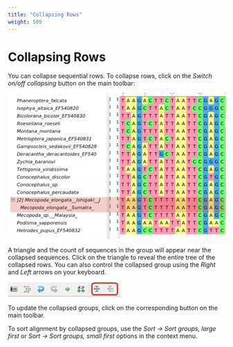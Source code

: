 ```yaml
---
title: "Collapsing Rows"
weight: 500
---
```


# Collapsing Rows

You can collapse sequential rows. To collapse rows, click on the _Switch on/off collapsing_ button on the main toolbar:

![](/images/65929684/69402683.png)

A triangle and the count of sequences in the group will appear near the collapsed sequences. Click on the triangle to reveal the entire tree of the collapsed rows. You can also control the collapsed group using the _Right_ and _Left_ arrows on your keyboard.

![](/images/65929684/65929686.png)

To update the collapsed groups, click on the corresponding button on the main toolbar.

To sort alignment by collapsed groups, use the _Sort → Sort groups, large first_ or _Sort → Sort groups, small first_ options in the context menu.